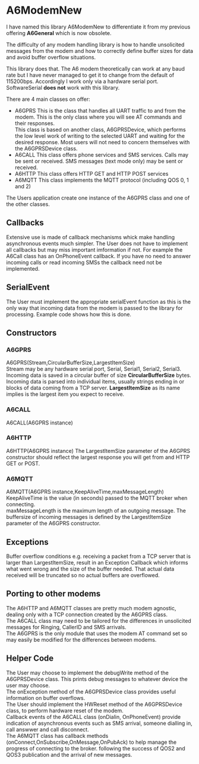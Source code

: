# A6ModemNew
I have named this library A6ModemNew to differentiate it from my previous offering <b>A6General</b> which is now obsolete.<p>
The difficulty of any modem handling library is how to handle unsolicited messages from the modem and how to correctly define buffer
sizes for data and avoid buffer overflow situations.<p>
This library does that.
The A6 modem theoretically can work at any baud rate but I have never managed to get it to change from the default of 115200bps.
Accordingly I work only via a hardware serial port.
SoftwareSerial <b>does not</b> work with this library.<p>
There are 4 main classes on offer:
<ul>
<li>
A6GPRS
This is the class that handles all UART traffic to and from the modem. This is the only class where you will see AT commands and their 
responses.<br>
This class is based on another class, A6GPRSDevice, which performs the low level work of writing to the selected UART and waiting for the
desired response. Most users will not need to concern themselves with the A6GPRSDevice class.
</li>
<li>
A6CALL
This class offers phone services and SMS services. Calls may be sent or received. SMS messages (text mode only) may be sent or received.
</li>
<li>
A6HTTP
This class offers HTTP GET and HTTP POST services
</li>
<li>
A6MQTT
This class implements the MQTT protocol (including QOS 0, 1 and 2)
</li>
</ul>  
The Users application create one instance of the A6GPRS class and one of the other classes.
<h2>Callbacks</h2>
Extensive use is made of callback mechanisms whick make handling asynchronous events much simpler. The User does not have to implement
all callbacks but may miss important imformation if not. For example the A6Call class has an OnPhoneEvent callback. 
If you have no need to answer incoming calls or
read incoming SMSs the callback need not be implemented.
<h2>SerialEvent</h2>
The User must implement the appropriate serialEvent function as this is the only way that incoming data from the modem is
passed to the library for processing. Example code shows how this is done.
<h2>Constructors</h2>
<h3>A6GPRS</h3>
A6GPRS(Stream,CircularBufferSize,LargestItemSize)<br>
Stream may be any hardware serial port, Serial, Serial1, Serial2, Serial3.<br>
Incoming data is saved in a circular buffer of size <b>CircularBufferSize</b> bytes.<br>
Incoming data is parsed into individual items, usually strings ending in <cr><lf> or blocks of data coming from a TCP server.
<b>LargestItemSize</b> as its name implies is the largest item you expect to receive.
<h3>A6CALL</h3>
A6CALL(A6GPRS instance)
<h3>A6HTTP</h3>
A6HTTP(A6GPRS instance)
The LargestItemSize parameter of the A6GPRS constructor should reflect the largest response you will get from and HTTP GET or POST.
<h3>A6MQTT</h3>
A6MQTT(A6GPRS instance,KeepAliveTime,maxMessageLength)
KeepAliveTime is the value (in seconds) passed to the MQTT broker when connecting.<br>
maxMessageLength is the maximum length of an outgoing message. The buffersize of incoming messages is defined by the LargestItemSize parameter
of the A6GPRS constructor.
<h2>Exceptions</h2>
Buffer overflow conditions e.g. receiving a packet from a TCP server that is larger than LargestItemSize, result in an Exception
Callback which informs what went wrong and the size of the buffer needed. That actual data received will be truncated so no
actual buffers are overflowed.<br>
<h2>Porting to other modems</h2>
The A6HTTP and A6MQTT classes are pretty much modem agnostic, dealing only with a TCP connection created by the A6GPRS class.<br>
The A6CALL class may need to be tailored for the differences in unsolicited messages for Ringing, CallerID and SMS arrivals.<br>
The A6GPRS is the only module that uses the modem AT command set so may easily be modified for the differences between modems.
<h2>Helper Code</h2>
The User may choose to implement the debugWrite method of the A6GPRSDevice class. This prints debug messages to whatever device the user may
choose.<br>
The onException method of the A6GPRSDevice class provides useful information on buffer overflows.<br>
The User should implement the HWReset method of the A6GPRSDevice class, to perform hardware reset of the modem.<br>
Callback events of the A6CALL class (onDialin, OnPhoneEvent) provide indication of asynchronous events such as SMS arrival, someone
dialling in, call answwer and call disconnect.<br>
The A6MQTT class has callback methods (onConnect,OnSubscribe,OnMessage,OnPubAck) to help manage the progress of connecting to the broker. following
the success of QOS2 and QOS3 publication and the arrival of new messages.

